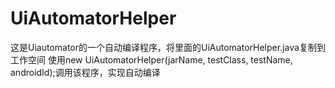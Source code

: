# UiAutomatorHelper
这是Uiautomator的一个自动编译程序，将里面的UiAutomatorHelper.java复制到工作空间
使用new UiAutomatorHelper(jarName, testClass, testName, androidId);调用该程序，实现自动编译
